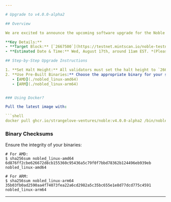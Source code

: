 ```yaml
---

# Upgrade to v4.0.0-alpha2

## Overview

We are excited to announce the upcoming software upgrade for the Noble `grand-1` testnet chain. This upgrade will transition us to `v4.0.0-alpha2`.

**Key Details:**
- **Target Block:** [`2667500`](https://testnet.mintscan.io/noble-testnet/blocks/2667500)
- **Estimated Date & Time:** Wed, August 17th, around 11am EST. *(Please note that this is an approximation. Due to varying block times, it's crucial to monitor the chain for the exact upgrade moment.)*

## Step-by-Step Upgrade Instructions

1. **Set Halt Height:** All validators must set the halt height to `2667500`. There is no on chain instruction to halt.
2. **Use Pre-Built Binaries:** Choose the appropriate binary for your system:
   - [AMD](./nobled_linux-amd64)
   - [ARM](./nobled_linux-arm64)


### Using Docker?

Pull the latest image with:

```shell
docker pull ghcr.io/strangelove-ventures/noble:v4.0.0-alpha2 /bin/nobled
```

### Binary Checksums

Ensure the integrity of your binaries:

```shell
# For AMD:
$ sha256sum nobled_linux-amd64
6d876ff2cbe626672d8cb155360c95436a5c79f0f7bbd78362b124496eb939eb  nobled_linux-amd64

# For ARM:
$ sha256sum nobled_linux-arm64
35b03fb0ad2590aa4f74073fea22a6cd2982a5c35bc655e1e8d77dcd775c4591  nobled_linux-arm64
```

---
```

